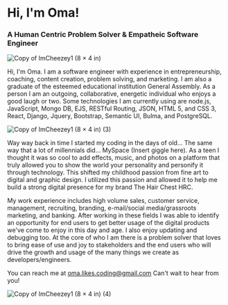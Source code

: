 # Hi, I'm Oma!
### A Human Centric Problem Solver & Empatheic Software Engineer
![Copy of ImCheezey1 (8 × 4 in)](https://user-images.githubusercontent.com/77770242/223837030-772f7e8c-47e1-467d-a338-7585c3db8e25.png)


Hi, I'm Oma. I am a software engineer with experience in entrepreneurship, coaching, content creation, problem solving, and marketing. I am also a graduate of the esteemed educational institution General Assembly. As a person I am an outgoing, collaborative, energetic individual who  enjoys a good laugh or two. Some technologies I am currently using are node.js, JavaScript, Mongo DB, EJS, RESTful Routing, JSON, HTML 5, and CSS 3, React, Django, Jquery, Bootstrap, Semantic UI, Bulma, and PostgreSQL.


![Copy of ImCheezey1 (8 × 4 in) (3)](https://user-images.githubusercontent.com/77770242/223840228-84054cf9-fc3e-4c58-94f3-ac7430600125.png)




Way way back in time I started my coding in the days of old... The same way that a lot of millennials did... MySpace (Insert giggle here). As a teen I thought it was so cool to add effects, music, and photos on a platform that truly allowed you to show the world your personality and personify it through technology. This shifted my childhood passion from fine art to digital and graphic design. I utilized this passion and allowed it to help me build a strong digital presence for my brand The Hair Chest HRC. 

My work experience includes high volume sales, customer service, management, recruiting, branding, e-mail/social media/grassroots marketing, and banking. After working in these fields I was able to identify an opportunity for end users to get better usage of the digital products we've come to enjoy in this day and age. I also enjoy updating and debugging too. At the core of who I am there is a problem solver that loves to bring ease of use and joy to stakeholders and the end users who will drive the growth and usage of the many things we create as developers/engineers. 



You can reach me at oma.likes.coding@gmail.com Can't wait to hear from you!


![Copy of ImCheezey1 (8 × 4 in) (4)](https://user-images.githubusercontent.com/77770242/223839869-8c2cc33b-cb41-4539-b1e2-5b01999907ea.png)



